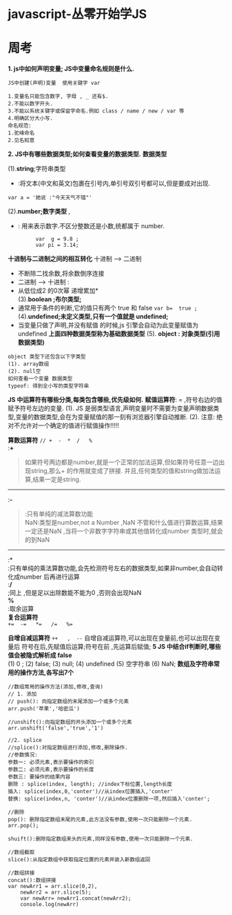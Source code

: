 # javascript-丛零开始学JS

# 周考
**1. js中如何声明变量; JS中变量命名规则是什么.**
```
JS中创建(声明)变量  使用关键字 var 

1.变量名只能包含数字, 字母 , _ 还有$.
2.不能以数字开头.
3.不能以系统关键字或保留字命名.例如 class / name / new / var 等
4.明确区分大小写.
命名规范:
1.驼峰命名
2.见名知意
```
**2. JS中有哪些数据类型;如何查看变量的数据类型.**
**数据类型**

(1).**string**;字符串类型
- :将文本(中文和英文)包裹在引号内,单引号双引号都可以,但是要成对出现.
```
var a = '她说 :"今天天气不错"'
```
(2).**number;数字类型** ,
-  : 用来表示数字.不区分整数还是小数,统都属于 number.
```
         var  g = 9.8 ;
         var pi = 3.14;
```
**十进制与二进制之间的相互转化** 
十进制  -->  二进制  
-  不断除二找余数,将余数倒序连接  
-  二进制 --> 十进制 :  
-  从低位成2 的0次幂 递增累加*  
(3).**boolean ;布尔类型;**
- 通常用于条件的判断,它的值只有两个 true 和 false
                `var b=  true ;`
(4).**undefined;未定义类型,只有一个值就是 undefined;**
- 当变量只做了声明,并没有赋值 的时候,js 引擎会自动为此变量赋值为undefined
**上面四种数据类型称为基础数据类型**
(5). **object : 对象类型(引用数据类型)**

```
object 类型下还包含以下字类型
(1). array数组
(2). null空
如何查看一个变量 数据类型
typeof: 得到全小写的类型字符串
```

**JS 中运算符有哪些分类,每类包含哪些,优先级如何.**
 **赋值运算符**: = ,符号右边的值赋予符号左边的变量.
(1). JS 是弱类型语言,声明变量时不需要为变量声明数据类型,变量的数据类型,会在为变量赋值的那一刻有浏览器引擎自动推断.
(2). 注意: 绝对不允许对一个确定的值进行赋值操作!!!!!

**算数运算符**
`// +  -  *  /   %`  
:**+**
>如果符号两边都是number,就是一个正常的加法运算,但如果符号任意一边出现string,那么+ 的作用就变成了拼接.
并且,任何类型的值和string做加法运算,结果一定是string.  
---  
:**-**    
>:只有单纯的减法算数功能  
NaN:类型是number,not  a  Number ,NaN   不管和什么值进行算数运算,结果一定还是NaN   ,当将一个非数字字符串或其他值转化成number 类型时,就会的到NaN  
 ---
:*  
:只有单纯的乘法算数功能,会先检测符号左右的数据类型,如果非number,会自动转化成number 后再进行运算  
:**/**  
;同上 ,但是足以出除数能不能为0 ,否则会出现NaN  
**%**  
:取余运算   
**复合运算符**  
`+=  -=   *=   /=   %=`

**自增自减运算符**
`++   ,  --`
自增自减运算符,可以出现在变量前,也可以出现在变量后 
符号在后,先赋值后运算;符号在前 ,先运算后赋值;
**5 JS 中结合if判断时,哪些值会被隐式解析成 false**  
    (1) 0 ;
    (2) false;
    (3) null;
    (4) undefined
    (5)   空字符串
    (6) NaN;
**数组及字符串常用的操作方法,各写出7个**
```
//数组常用的操作方法(添加,修改,查询)
// 1. 添加
// push(): 向指定数组的末尾添加一个或多个元素
arr.push('苹果','哈密瓜')

//unshift():向指定数组的开头添加一个或多个元素
arr.unshift('false','true','1')

//2. splice
//splice():对指定数组进行添加,修改,删除操作.
//参数情况:
参数一: 必须元素,表示要操作的索引
参数二: 必须元素,表示要操作的长度
参数三: 要操作的结果内容
删除 : splice(index, length); //index下标位置,length长度
插入: splice(index,0,'conter')//从index位置插入,'conter'
替换: splice(index,n, 'conter')//从index位置删除一项,然后插入'conter';

//删除 
pop(): 删除指定数组末尾的元素,此方法没有参数,使用一次只能删除一个元素.
arr.pop();

shuift():删除指定数组来头的元素,同样没有参数,使用一次只能删除一个元素.

//数组截取
slice():从指定数组中获取指定位置的元素并装入新数组返回

//数组拼接
concat():数组拼接
var newArr1 = arr.slice(0,2),
	newArr2 = arr.slice(5);
	var newArr=	newArr1.concat(newArr2);
	console.log(newArr)
	
```
